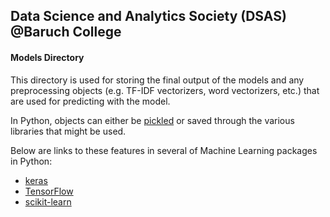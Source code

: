 
## Data Science and Analytics Society (DSAS) <br /> @Baruch College <br />

#### Models Directory
This directory is used for storing the final output of the models and any preprocessing objects (e.g. TF-IDF vectorizers, word vectorizers, etc.) that are used for predicting with the model.

In Python, objects can either be [pickled]([https://docs.python.org/3/library/pickle.html](https://docs.python.org/3/library/pickle.html)) or saved through the various libraries that might be used. 

Below are links to these features in several of Machine Learning packages in Python: 
* [keras](https://keras.io/getting-started/faq/#how-can-i-save-a-keras-model)
* [TensorFlow](https://www.tensorflow.org/guide/saved_model)
* [scikit-learn](https://scikit-learn.org/stable/modules/model_persistence.html)
